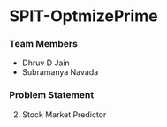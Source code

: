 # SPIT-OptmizePrime

### Team Members
- Dhruv D Jain
- Subramanya Navada

### Problem Statement
2. Stock Market Predictor
